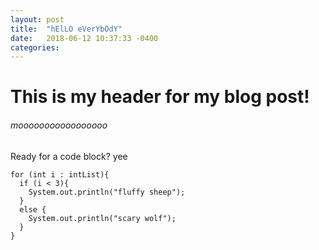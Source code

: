 ```yaml
---
layout: post
title:  "hElLO eVerYbOdY"
date:   2018-06-12 10:37:33 -0400
categories: 
---
```

# This is my header for my blog post!
###### mooooooooooooooooo
Ready for a code block?
yee
~~~~~
for (int i : intList){
  if (i < 3){
    System.out.println("fluffy sheep");
  }
  else {
    System.out.println("scary wolf");
  }
}
~~~~~~